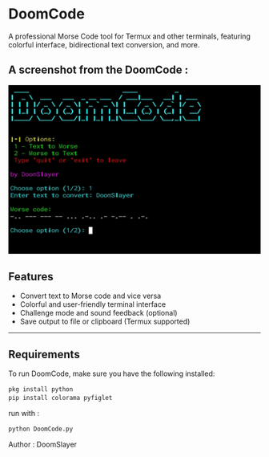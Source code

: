 # DoomCode

A professional Morse Code tool for Termux and other terminals, featuring colorful interface, bidirectional text conversion, and more.
## A screenshot from the DoomCode :
![DoomCode Interface](https://github.com/DoOmSlAeYr/Doom-Code/raw/main/Screenshot%20_from_DoomCode.jpg)

## Features
- Convert text to Morse code and vice versa
- Colorful and user-friendly terminal interface
- Challenge mode and sound feedback (optional)
- Save output to file or clipboard (Termux supported)

---

## Requirements

To run DoomCode, make sure you have the following installed:

```bash
pkg install python
pip install colorama pyfiglet
```
run with :
```bash
python DoomCode.py
```
Author : DoomSlayer
